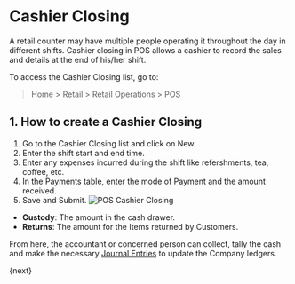 <!-- add-breadcrumbs -->
# Cashier Closing

A retail counter may have multiple people operating it throughout the day in different shifts. Cashier closing in POS allows a cashier to record the sales and details at the end of his/her shift.

To access the Cashier Closing list, go to:
> Home > Retail > Retail Operations > POS

## 1. How to create a Cashier Closing
1. Go to the Cashier Closing list and click on New.
1. Enter the shift start and end time.
1. Enter any expenses incurred during the shift like refershments, tea, coffee, etc.
1. In the Payments table, enter the mode of Payment and the amount received.
1. Save and Submit.
    ![POS Cashier Closing](/docs/v13/assets/img/accounts/pos-cashier-closing.png)

* **Custody**: The amount in the cash drawer.
* **Returns**: The amount for the Items returned by Customers.

From here, the accountant or concerned person can collect, tally the cash and make the necessary [Journal Entries](/docs/v13/user/manual/en/accounts/journal-entry) to update the Company ledgers.

{next}